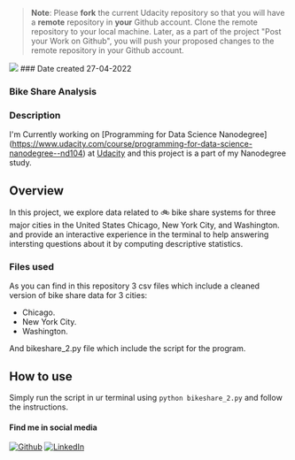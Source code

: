 >**Note**: Please **fork** the current Udacity repository so that you will have a **remote** repository in **your** Github account. Clone the remote repository to your local machine. Later, as a part of the project "Post your Work on Github", you will push your proposed changes to the remote repository in your Github account.

<img src="\divvy.jpg">
### Date created
27-04-2022

### Bike Share Analysis

### Description
I'm Currently working on [Programming for Data Science Nanodegree]
(https://www.udacity.com/course/programming-for-data-science-nanodegree--nd104) at [Udacity](https://www.udacity.com) and this project is a part of my Nanodegree study.


## Overview
In this project, we explore data related to :bike: bike share systems for three major cities in the United States Chicago, New York City, and Washington.
and provide an interactive experience in the terminal to help answering intersting questions about it by computing descriptive statistics.


### Files used
As you can find in this repository 3 csv files which include a cleaned version of bike share data for 3 cities:
* Chicago.
* New York City.
* Washington.

And bikeshare_2.py file which include the script for the program.

## How to use
Simply run the script in ur terminal using `python bikeshare_2.py` and follow the instructions.
#### Find me in social media
[![Github](https://img.icons8.com/ios-filled/30/000000/github.png "Github")](https://github.com/aworetanfrancis/pdsnd_github "Github")
[![LinkedIn](https://img.icons8.com/ios-glyphs/30/000000/linkedin.png "LinkedIn")](https://www.linkedin.com/in/michael-aworetan-a3711a207/ "LinkedIn")
